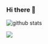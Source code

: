 ### Hi there 👋

![github stats](https://github-readme-stats.vercel.app/api?username=safitri02&show_icons=true)

<img src="https://github-readme-stats.vercel.app/api/top-langs/?username=safitri02&theme=vue">
